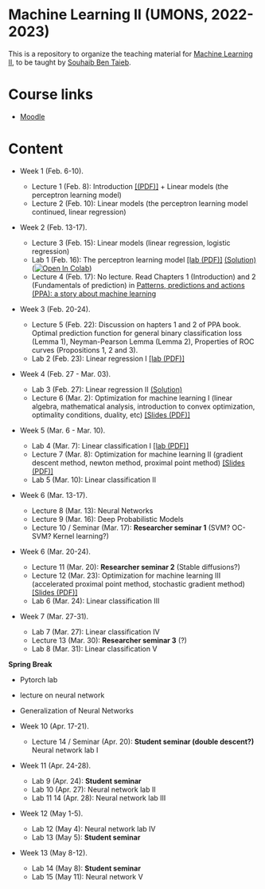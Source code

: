 # Machine Learning II (UMONS, 2022-2023)

This is a repository to organize the teaching material for [Machine Learning II](http://applications.umons.ac.be/web/fr/pde/2022-2023/aa/S-INFO-075.htm), to be taught by [Souhaib Ben Taieb](http://www.souhaib-bentaieb.com).

# Course links

- [Moodle](https://moodle.umons.ac.be/course/view.php?id=2786s)

# Content

- Week 1 (Feb. 6-10). 
  - Lecture 1 (Feb. 8): Introduction [[(PDF)]](./slides/lecture1-intro.pdf) + Linear models (the perceptron learning model)
  - Lecture 2 (Feb. 10): Linear models (the perceptron learning model continued, linear regression)

- Week 2 (Feb. 13-17). 
  - Lecture 3 (Feb. 15): Linear models (linear regression, logistic regression)
  - Lab 1 (Feb. 16): The perceptron learning model [[lab (PDF)]](./labs/The_perceptron_learning_model/The_perceptron_learning_model.pdf) [(Solution)](./labs/The_perceptron_learning_model/The_perceptron_learning_model_solution.ipynb) ([![Open In Colab](https://colab.research.google.com/assets/colab-badge.svg)](https://colab.research.google.com/github/bsouhaib/ML2-2023/blob/main/labs/The_perceptron_learning_model/The_perceptron_learning_model_solution.ipynb))
  - Lecture 4 (Feb. 17): No lecture. Read Chapters 1 (Introduction) and 2 (Fundamentals of prediction) in [Patterns, predictions and actions (PPA): a story about machine learning](https://mlstory.org/)

- Week 3 (Feb. 20-24).
   - Lecture 5 (Feb. 22): Discussion on hapters 1 and 2 of PPA book. Optimal prediction function for general binary classification loss (Lemma 1), Neyman-Pearson Lemma (Lemma 2), Properties of ROC curves (Propositions 1, 2 and 3).
   - Lab 2 (Feb. 23): Linear regression I [[lab (PDF)]](./labs/Linear_regression/Linear_regression.pdf)
  
- Week 4 (Feb. 27 - Mar. 03).
  - Lab 3 (Feb. 27):  Linear regression II [(Solution)](./labs/Linear_regression/Linear_regression_solution.pdf)
  - Lecture 6  (Mar. 2): Optimization for machine learning I (linear algebra, mathematical analysis, introduction to convex optimization, optimality conditions, duality, etc) [[Slides (PDF)]](./slides/lecture_optimization1.pdf)
 
- Week 5 (Mar. 6 - Mar. 10).
  - Lab 4 (Mar. 7): Linear classification I [[lab (PDF)]](./labs/Linear_classification/Linear_classification_and_optimisation.pdf)
  - Lecture 7 (Mar. 8): Optimization for machine learning II (gradient descent method, newton method, proximal point method) [[Slides (PDF)]](./slides/lecture_optimization2.pdf)
  - Lab 5 (Mar. 10): Linear classification II
 

- Week 6 (Mar. 13-17).
  - Lecture 8 (Mar. 13):  Neural Networks
  - Lecture 9 (Mar. 16): Deep Probabilistic Models
  - Lecture 10 / Seminar (Mar. 17): **Researcher seminar 1** (SVM? OC-SVM? Kernel learning?) 

- Week 6 (Mar. 20-24).
  - Lecture 11 (Mar. 20): **Researcher seminar 2** (Stable diffusions?)
  - Lecture 12 (Mar. 23):  Optimization for machine learning III (accelerated proximal point method, stochastic gradient method) [[Slides (PDF)]](./slides/lecture_optimization3.pdf)
  - Lab 6 (Mar. 24): Linear classification III

- Week 7 (Mar. 27-31).
  - Lab 7 (Mar. 27):  Linear classification IV
  - Lecture 13 (Mar. 30):  **Researcher seminar 3** (?)
  - Lab 8 (Mar. 31): Linear classification V
  
**Spring Break**

- Pytorch lab
- lecture on neural network
- Generalization of Neural Networks

- Week 10 (Apr. 17-21).
  - Lecture 14 / Seminar (Apr. 20): **Student seminar (double descent?)** Neural network lab I 

- Week 11 (Apr. 24-28).
  - Lab 9 (Apr. 24): **Student seminar**
  - Lab 10 (Apr. 27): Neural network lab II
  - Lab 11 14 (Apr. 28): Neural network lab III

- Week 12 (May 1-5).
  - Lab 12 (May 4): Neural network lab IV
  - Lab 13 (May 5): **Student seminar**

- Week 13 (May 8-12).
  - Lab 14 (May 8): **Student seminar**
  - Lab 15 (May 11): Neural network V
 
